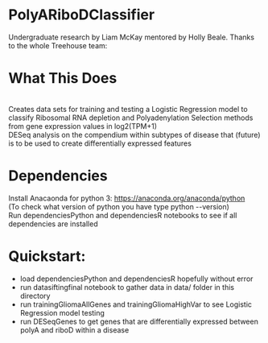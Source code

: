 # PolyARiboDClassifier
Undergraduate research by Liam McKay mentored by Holly Beale. 
Thanks to the whole Treehouse team: 


# What This Does<br>
<br>
Creates data sets for training and testing a Logistic Regression model to classify Ribosomal RNA depletion and Polyadenylation Selection methods from gene expression values in log2(TPM+1)<br>
DESeq analysis on the compendium within subtypes of disease that (future) is to be used to create differentially expressed features<br>

# Dependencies
Install Anacaonda for python 3: https://anaconda.org/anaconda/python<br>
(To check what version of python you have type python --version)<br>
Run dependenciesPython and dependenciesR notebooks to see if all dependencies are installed<br>

# Quickstart:
- load dependenciesPython and dependenciesR hopefully without error
- run datasiftingfinal notebook to gather data in data/ folder in this directory
- run trainingGliomaAllGenes and trainingGliomaHighVar to see Logistic Regression model testing
- run DESeqGenes to get genes that are differentially expressed between polyA and riboD within a disease
